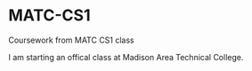 # MATC-CS1
Coursework from MATC CS1 class

I am starting an offical class at Madison Area Technical College.
